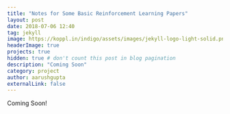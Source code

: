```yaml
---
title: "Notes for Some Basic Reinforcement Learning Papers"
layout: post
date: 2018-07-06 12:40
tag: jekyll
image: https://koppl.in/indigo/assets/images/jekyll-logo-light-solid.png
headerImage: true
projects: true
hidden: true # don't count this post in blog pagination
description: "Coming Soon"
category: project
author: aarushgupta
externalLink: false
---
```

<!-- 
I recently participated in the EmotiW Challenge, Group Level Emotion Recognition in Images, along with my friends, Dakshit Agrawal and Hardik Chauhan, and Dr. Marco Pedersoli and Jose Dolz from ETS Montreal, Canada. We stood 4th in the competition. -->

Coming Soon!